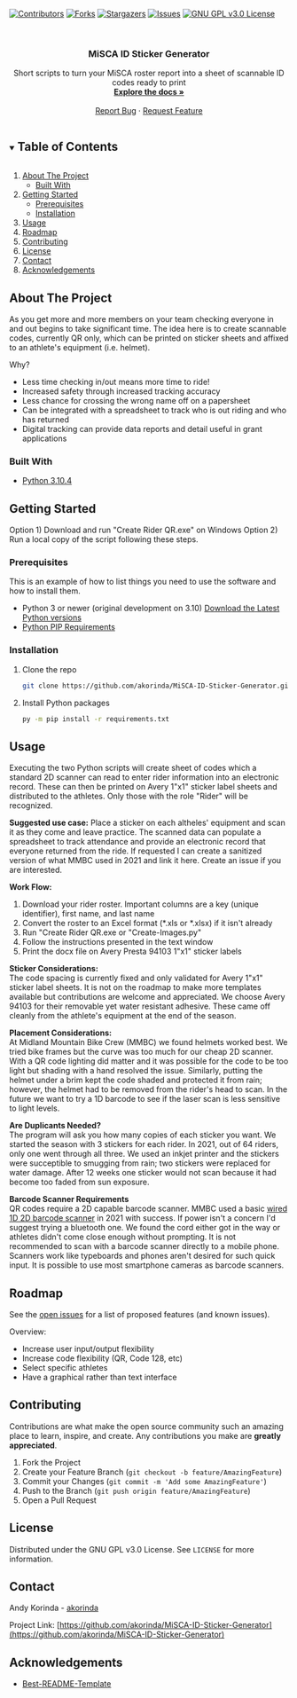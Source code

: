 <!--
*** Template source: https://github.com/othneildrew/Best-README-Template
***
***
***
*** To avoid retyping too much info. Do a search and replace for the following:
*** github_username, repo_name, twitter_handle, email, project_title, project_description
-->



<!-- PROJECT SHIELDS -->
<!--
*** Using markdown "reference style" links for readability.
*** Reference links are enclosed in brackets [ ] instead of parentheses ( ).
*** See the bottom of this document for the declaration of the reference variables
*** for contributors-url, forks-url, etc. This is an optional, concise syntax you may use.
*** https://www.markdownguide.org/basic-syntax/#reference-style-links
-->
[![Contributors][contributors-shield]][contributors-url]
[![Forks][forks-shield]][forks-url]
[![Stargazers][stars-shield]][stars-url]
[![Issues][issues-shield]][issues-url]
[![GNU GPL v3.0 License][license-shield]][license-url]
<!--
[![LinkedIn][linkedin-shield]][linkedin-url]
-->



<!-- PROJECT LOGO -->
<br />
<p align="center">
  <!--
  <a href="https://github.com/github_username/repo_name">
    <img src="images/logo.png" alt="Logo" width="80" height="80">
  </a>
  -->

  <h3 align="center">MiSCA ID Sticker Generator</h3>

  <p align="center">
    Short scripts to turn your MiSCA roster report into a sheet of scannable ID codes ready to print
    <br />
    <a href="https://github.com/akorinda/MiSCA-ID-Sticker-Generator"><strong>Explore the docs »</strong></a>
    <br />
    <br />
    <!-- <a href="https://github.com/akorinda/MiSCA-ID-Sticker-Generator">View Demo</a>
    · -->
    <a href="https://github.com/akorinda/MiSCA-ID-Sticker-Generator/issues">Report Bug</a>
    ·
    <a href="https://github.com/akorinda/MiSCA-ID-Sticker-Generator/issues">Request Feature</a>
  </p>
</p>



<!-- TABLE OF CONTENTS -->
<details open="open">
  <summary><h2 style="display: inline-block">Table of Contents</h2></summary>
  <ol>
    <li>
      <a href="#about-the-project">About The Project</a>
      <ul>
        <li><a href="#built-with">Built With</a></li>
      </ul>
    </li>
    <li>
      <a href="#getting-started">Getting Started</a>
      <ul>
        <li><a href="#prerequisites">Prerequisites</a></li>
        <li><a href="#installation">Installation</a></li>
      </ul>
    </li>
    <li><a href="#usage">Usage</a></li>
    <li><a href="#roadmap">Roadmap</a></li>
    <li><a href="#contributing">Contributing</a></li>
    <li><a href="#license">License</a></li>
    <li><a href="#contact">Contact</a></li>
    <li><a href="#acknowledgements">Acknowledgements</a></li>
  </ol>
</details>



<!-- ABOUT THE PROJECT -->
## About The Project

As you get more and more members on your team checking everyone in and out begins to take significant time. The idea here is to create scannable codes, currently QR only, which can be printed on sticker sheets and affixed to an athlete's equipment (i.e. helmet). 

Why?
* Less time checking in/out means more time to ride!
* Increased safety through increased tracking accuracy
* Less chance for crossing the wrong name off on a papersheet
* Can be integrated with a spreadsheet to track who is out riding and who has returned
* Digital tracking can provide data reports and detail useful in grant applications 



### Built With

* [Python 3.10.4](https://www.python.org/)



<!-- GETTING STARTED -->
## Getting Started

Option 1) Download and run "Create Rider QR.exe" on Windows
Option 2) Run a local copy of the script following these steps.

### Prerequisites

This is an example of how to list things you need to use the software and how to install them.
* Python 3 or newer (original development on 3.10)  [Download the Latest Python versions](https://www.python.org/downloads/)
* [Python PIP Requirements](https://github.com/akorinda/MiSCA-ID-Sticker-Generator/blob/master/requirements.txt)
  

### Installation

1. Clone the repo
   ```sh
   git clone https://github.com/akorinda/MiSCA-ID-Sticker-Generator.git
   ```
2. Install Python packages
   ```sh
   py -m pip install -r requirements.txt
   ```



<!-- USAGE EXAMPLES -->
## Usage

Executing the two Python scripts will create sheet of codes which a standard 2D scanner can read to enter rider information into an electronic record. These can then be printed on Avery 1"x1" sticker label sheets and distributed to the athletes. Only those with the role "Rider" will be recognized.

__Suggested use case:__ Place a sticker on each altheles' equipment and scan it as they come and leave practice. The scanned data can populate a spreadsheet to track attendance and provide an electronic record that everyone returned from the ride. If requested I can create a sanitized version of what MMBC used in 2021 and link it here. Create an issue if you are interested.


__Work Flow:__
1. Download your rider roster. Important columns are a key (unique identifier), first name, and last name
2. Convert the roster to an Excel format (*.xls or *.xlsx) if it isn't already
3. Run "Create Rider QR.exe or "Create-Images.py"
4. Follow the instructions presented in the text window
5. Print the docx file on Avery Presta 94103 1"x1" sticker labels


__Sticker Considerations:__<br>
The code spacing is currently fixed and only validated for Avery 1"x1" sticker label sheets. It is not on the roadmap to make more templates available but contributions are welcome and appreciated. We choose Avery 94103 for their removable yet water resistant adhesive. These came off cleanly from the athlete's equipment at the end of the season.


__Placement Considerations:__<br>
At Midland Mountain Bike Crew (MMBC) we found helmets worked best. We tried bike frames but the curve was too much for our cheap 2D scanner. With a QR code lighting did matter and it was possible for the code to be too light but shading with a hand resolved the issue. Similarly, putting the helmet under a brim kept the code shaded and protected it from rain; however, the helmet had to be removed from the rider's head to scan. In the future we want to try a 1D barcode to see if the laser scan is less sensitive to light levels.


__Are Duplicants Needed?__<br>
The program will ask you how many copies of each sticker you want. We started the season with 3 stickers for each rider. In 2021, out of 64 riders, only one went through all three. We used an inkjet printer and the stickers were succeptible to smugging from rain; two stickers were replaced for water damage. After 12 weeks one sticker would not scan because it had become too faded from sun exposure.


__Barcode Scanner Requirements__<br>
QR codes require a 2D capable barcode scanner. MMBC used a basic [wired 1D 2D barcode scanner](https://www.amazon.com/Evnvn-Scanning-Auto-Sensing-Warehouse-Bookstore/dp/B08D98XQV4/ref=asc_df_B08D98XQV4/?tag=hyprod-20&linkCode=df0&hvadid=475716043645&hvpos=&hvnetw=g&hvrand=562984632817239689&hvpone=&hvptwo=&hvqmt=&hvdev=c&hvdvcmdl=&hvlocint=&hvlocphy=9017117&hvtargid=pla-939626915235&psc=1) in 2021 with success. If power isn't a concern I'd suggest trying a bluetooth one. We found the cord either got in the way or athletes didn't come close enough without prompting. It is not recommended to scan with a barcode scanner directly to a mobile phone. Scanners work like typeboards and phones aren't desired for such quick input. It is possible to use most smartphone cameras as barcode scanners.



<!-- ROADMAP -->
## Roadmap

See the [open issues](https://github.com/akorinda/MiSCA-ID-Sticker-Generator/issues) for a list of proposed features (and known issues).

Overview:
* Increase user input/output flexibility
* Increase code flexibility (QR, Code 128, etc)
* Select specific athletes
* Have a graphical rather than text interface



<!-- CONTRIBUTING -->
## Contributing

Contributions are what make the open source community such an amazing place to learn, inspire, and create. Any contributions you make are **greatly appreciated**.

1. Fork the Project
2. Create your Feature Branch (`git checkout -b feature/AmazingFeature`)
3. Commit your Changes (`git commit -m 'Add some AmazingFeature'`)
4. Push to the Branch (`git push origin feature/AmazingFeature`)
5. Open a Pull Request



<!-- LICENSE -->
## License

Distributed under the GNU GPL v3.0 License. See `LICENSE` for more information.



<!-- CONTACT -->
## Contact

Andy Korinda - [akorinda](https://github.com/akorinda)

Project Link: [https://github.com/akorinda/MiSCA-ID-Sticker-Generator](https://github.com/akorinda/MiSCA-ID-Sticker-Generator)



<!-- ACKNOWLEDGEMENTS -->
## Acknowledgements

* [Best-README-Template](https://github.com/othneildrew/Best-README-Template)




<!-- MARKDOWN LINKS & IMAGES -->
<!-- https://www.markdownguide.org/basic-syntax/#reference-style-links -->
[contributors-shield]: https://img.shields.io/github/contributors/akorinda/MiSCA-ID-Sticker-Generator.svg?style=for-the-badge
[contributors-url]: https://github.com/akorinda/MiSCA-ID-Sticker-Generator/graphs/contributors
[forks-shield]: https://img.shields.io/github/forks/akorinda/MiSCA-ID-Sticker-Generator.svg?style=for-the-badge
[forks-url]: https://github.com/akorinda/MiSCA-ID-Sticker-Generator/network/members
[stars-shield]: https://img.shields.io/github/stars/akorinda/MiSCA-ID-Sticker-Generator.svg?style=for-the-badge
[stars-url]: https://github.com/akorinda/MiSCA-ID-Sticker-Generator/stargazers
[issues-shield]: https://img.shields.io/github/issues/akorinda/MiSCA-ID-Sticker-Generator.svg?style=for-the-badge
[issues-url]: https://github.com/akorinda/MiSCA-ID-Sticker-Generator/issues
[license-shield]: https://img.shields.io/github/license/akorinda/MiSCA-ID-Sticker-Generator.svg?style=for-the-badge
[license-url]: https://github.com/akorinda/MiSCA-ID-Sticker-Generator/blob/master/LICENSE.txt
[linkedin-shield]: https://img.shields.io/badge/-LinkedIn-black.svg?style=for-the-badge&logo=linkedin&colorB=555
[linkedin-url]: https://linkedin.com/in/github_username
